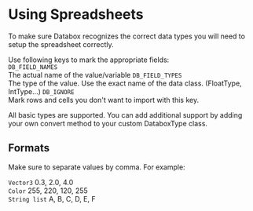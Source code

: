 # Using Spreadsheets
To make sure Databox recognizes the correct data types you will need to setup the spreadsheet correctly.  
  
Use following keys to mark the appropriate fields:  
`DB_FIELD_NAMES`  
The actual name of the value/variable
`DB_FIELD_TYPES`  
The type of the value. Use the exact name of the data class. (FloatType, IntType...)
`DB_IGNORE`  
Mark rows and cells you don't want to import with this key.  
  
All basic types are supported. You can add additional support by adding your own convert method to your custom DataboxType class.

## Formats
Make sure to separate values by comma. For example:  

`Vector3` 0.3, 2.0, 4.0  
`Color` 255, 220, 120, 255  
`String list` A, B, C, D, E, F  
